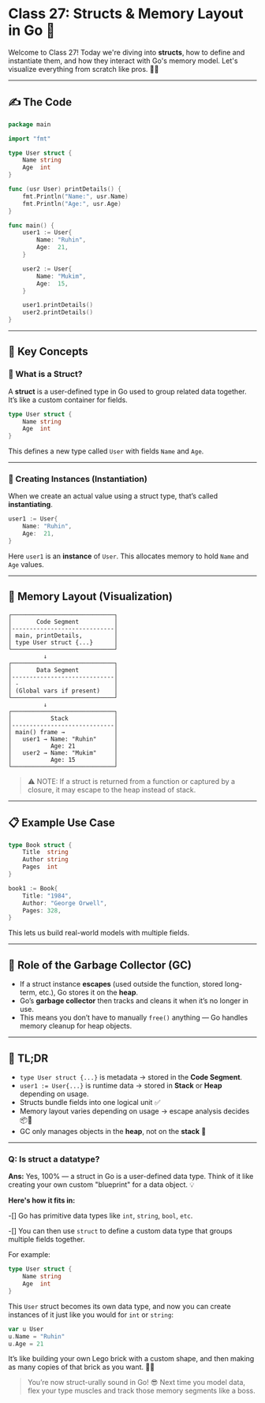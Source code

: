# Class 27: Structs & Memory Layout in Go 🧱

Welcome to Class 27! Today we're diving into **structs**, how to define and instantiate them, and how they interact with Go's memory model. Let's visualize everything from scratch like pros. 🧠💡

---

## ✍️ The Code

```go
package main

import "fmt"

type User struct {
	Name string
	Age  int
}

func (usr User) printDetails() {
	fmt.Println("Name:", usr.Name)
	fmt.Println("Age:", usr.Age)
}

func main() {
	user1 := User{
		Name: "Ruhin",
		Age:  21,
	}

	user2 := User{
		Name: "Mukim",
		Age:  15,
	}

	user1.printDetails()
	user2.printDetails()
}
```

---

## 🧠 Key Concepts

### 🧩 What is a Struct?
A **struct** is a user-defined type in Go used to group related data together. It’s like a custom container for fields.

```go
type User struct {
	Name string
	Age  int
}
```
This defines a new type called `User` with fields `Name` and `Age`.

---

### 🔨 Creating Instances (Instantiation)
When we create an actual value using a struct type, that’s called **instantiating**.

```go
user1 := User{
	Name: "Ruhin",
	Age:  21,
}
```
Here `user1` is an **instance** of `User`. This allocates memory to hold `Name` and `Age` values.

---

## 🧠 Memory Layout (Visualization)

```
┌─────────────────────────────┐
│       Code Segment          │
│-----------------------------│
│ main, printDetails,         │
│ type User struct {...}      │
└─────────────────────────────┘
          ↓
┌─────────────────────────────┐
│       Data Segment          │
│-----------------------------│
│ -                           │
│ (Global vars if present)    │
└─────────────────────────────┘
          ↓
┌─────────────────────────────┐
│           Stack             │
│-----------------------------│
│ main() frame →              │
│   user1 → Name: "Ruhin"     │
│           Age: 21           │
│   user2 → Name: "Mukim"     │
│           Age: 15           │
└─────────────────────────────┘
```

> ⚠️ NOTE: If a struct is returned from a function or captured by a closure, it may escape to the heap instead of stack.

---

## 📋 Example Use Case

```go
type Book struct {
	Title  string
	Author string
	Pages  int
}

book1 := Book{
	Title: "1984",
	Author: "George Orwell",
	Pages: 328,
}
```
This lets us build real-world models with multiple fields.

---

## 🧹 Role of the Garbage Collector (GC)

- If a struct instance **escapes** (used outside the function, stored long-term, etc.), Go stores it on the **heap**.
- Go’s **garbage collector** then tracks and cleans it when it’s no longer in use.
- This means you don’t have to manually `free()` anything — Go handles memory cleanup for heap objects.

---

## 🚀 TL;DR

- `type User struct {...}` is metadata → stored in the **Code Segment**.
- `user1 := User{...}` is runtime data → stored in **Stack** or **Heap** depending on usage.
- Structs bundle fields into one logical unit ✅
- Memory layout varies depending on usage → escape analysis decides 📦🧳
- GC only manages objects in the **heap**, not on the **stack** 🧹

---

### Q: Is struct a datatype?
**Ans:** 
Yes, 100% — a struct in Go is a user-defined data type. Think of it like creating your own custom "blueprint" for a data object. 💡

**Here's how it fits in:**

-[] Go has primitive data types like `int`, `string`, `bool`, `etc`.

-[] You can then use `struct` to define a custom data type that groups multiple fields together.

For example:
```go
type User struct {
	Name string
	Age  int
}
```
This `User` struct becomes its own data type, and now you can create instances of it just like you would for `int` or `string`:
```go
var u User
u.Name = "Ruhin"
u.Age = 21
```
It’s like building your own Lego brick with a custom shape, and then making as many copies of that brick as you want. 🧱✨


> You’re now struct-urally sound in Go! 😎 Next time you model data, flex your type muscles and track those memory segments like a boss.


